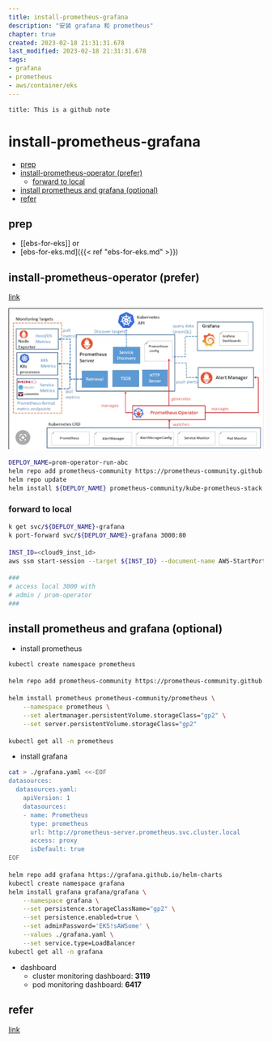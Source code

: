 ```yaml
---
title: install-prometheus-grafana
description: "安装 grafana 和 prometheus"
chapter: true
created: 2023-02-18 21:31:31.678
last_modified: 2023-02-18 21:31:31.678
tags: 
- grafana 
- prometheus 
- aws/container/eks 
---
```


```ad-attention
title: This is a github note

```

# install-prometheus-grafana

- [prep](#prep)
- [install-prometheus-operator (prefer)](#install-prometheus-operator-prefer)
	- [forward to local](#forward-to-local)
- [install prometheus and grafana (optional)](#install-prometheus-and-grafana-optional)
- [refer](#refer)

## prep

- [[ebs-for-eks]]  or
- [ebs-for-eks.md]({{< ref "ebs-for-eks.md" >}}) 

## install-prometheus-operator (prefer)
[link](https://blog.devgenius.io/step-by-step-guide-to-setting-up-prometheus-operator-in-your-kubernetes-cluster-7167a8228877)

![install-prometheus-grafana-png-1.png](install-prometheus-grafana-png-1.png)

```sh
DEPLOY_NAME=prom-operator-run-abc
helm repo add prometheus-community https://prometheus-community.github.io/helm-charts
helm repo update
helm install ${DEPLOY_NAME} prometheus-community/kube-prometheus-stack

```

### forward to local
```sh
k get svc/${DEPLOY_NAME}-grafana
k port-forward svc/${DEPLOY_NAME}-grafana 3000:80

INST_ID=<cloud9_inst_id>
aws ssm start-session --target ${INST_ID} --document-name AWS-StartPortForwardingSession --parameters '{"localPortNumber":["3000"],"portNumber":["3000"]}'

###
# access local 3000 with 
# admin / prom-operator
###

```


## install prometheus and grafana (optional)
- install prometheus
```sh
kubectl create namespace prometheus

helm repo add prometheus-community https://prometheus-community.github.io/helm-charts

helm install prometheus prometheus-community/prometheus \
    --namespace prometheus \
    --set alertmanager.persistentVolume.storageClass="gp2" \
    --set server.persistentVolume.storageClass="gp2"

kubectl get all -n prometheus

```

- install grafana
```sh
cat > ./grafana.yaml <<-EOF
datasources:
  datasources.yaml:
    apiVersion: 1
    datasources:
    - name: Prometheus
      type: prometheus
      url: http://prometheus-server.prometheus.svc.cluster.local
      access: proxy
      isDefault: true
EOF

helm repo add grafana https://grafana.github.io/helm-charts
kubectl create namespace grafana
helm install grafana grafana/grafana \
    --namespace grafana \
    --set persistence.storageClassName="gp2" \
    --set persistence.enabled=true \
    --set adminPassword='EKS!sAWSome' \
    --values ./grafana.yaml \
    --set service.type=LoadBalancer
kubectl get all -n grafana

```

- dashboard
	- cluster monitoring dashboard: **3119**
	- pod monitoring dashboard: **6417**


## refer
[link](https://archive.eksworkshop.com/intermediate/240_monitoring/prereqs/) 



